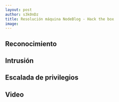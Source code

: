 ```yaml
---
layout: post
author: s3k0nDz
title: Resolución máquina NodeBlog - Hack the box
image: 
---
```

## Reconocimiento
## Intrusión
## Escalada de privilegios 
## Video
